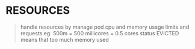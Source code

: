 # RESOURCES
> handle resources by manage pod cpu and memory usage
> limits and requests
eg. 500m = 500 millicores = 0.5 cores
> status EVICTED means that too much memory used
